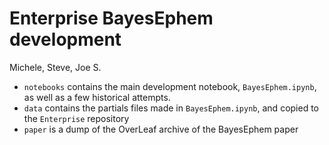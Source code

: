 # Enterprise BayesEphem development

Michele, Steve, Joe S.

* `notebooks` contains the main development notebook, `BayesEphem.ipynb`, as well as a few historical attempts.
* `data` contains the partials files made in `BayesEphem.ipynb`, and copied to the `Enterprise` repository
* `paper` is a dump of the OverLeaf archive of the BayesEphem paper
